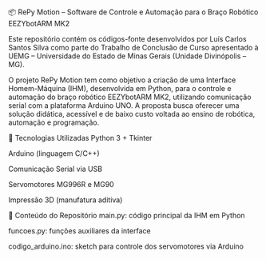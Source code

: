 📦 RePy Motion – Software de Controle e Automação para o Braço Robótico EEZYbotARM MK2

Este repositório contém os códigos-fonte desenvolvidos por Luís Carlos Santos Silva como parte do Trabalho de Conclusão de Curso apresentado à UEMG – Universidade do Estado de Minas Gerais (Unidade Divinópolis – MG).

O projeto RePy Motion tem como objetivo a criação de uma Interface Homem-Máquina (IHM), desenvolvida em Python, para o controle e automação do braço robótico EEZYbotARM MK2, utilizando comunicação serial com a plataforma Arduino UNO. A proposta busca oferecer uma solução didática, acessível e de baixo custo voltada ao ensino de robótica, automação e programação.

🔧 Tecnologias Utilizadas
Python 3 + Tkinter

Arduino (linguagem C/C++)

Comunicação Serial via USB

Servomotores MG996R e MG90

Impressão 3D (manufatura aditiva)

📁 Conteúdo do Repositório
main.py: código principal da IHM em Python

funcoes.py: funções auxiliares da interface

codigo_arduino.ino: sketch para controle dos servomotores via Arduino
